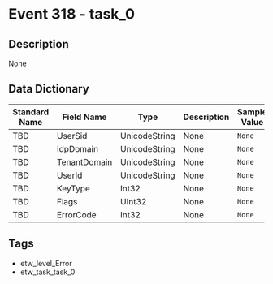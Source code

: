 # Event 318 - task_0

## Description
None

## Data Dictionary
|Standard Name|Field Name|Type|Description|Sample Value|
|---|---|---|---|---|
|TBD|UserSid|UnicodeString|None|`None`|
|TBD|IdpDomain|UnicodeString|None|`None`|
|TBD|TenantDomain|UnicodeString|None|`None`|
|TBD|UserId|UnicodeString|None|`None`|
|TBD|KeyType|Int32|None|`None`|
|TBD|Flags|UInt32|None|`None`|
|TBD|ErrorCode|Int32|None|`None`|

## Tags
* etw_level_Error
* etw_task_task_0